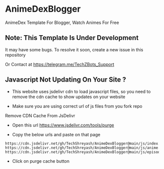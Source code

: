 # AnimeDexBlogger

AnimeDex Template For Blogger, Watch Animes For Free

## Note: This Template Is Under Development

It may have some bugs. To resolve it soon, create a new issue in this repository

Or Contact at https://telegram.me/TechZBots_Support

## Javascript Not Updating On Your Site ?

- This website uses jsdelivr cdn to load javascript files, so you need to remove the cdn cache to show updates on your website

- Make sure you are using correct url of js files from you fork repo

Remove CDN Cache From JsDelivr

- Open this url https://www.jsdelivr.com/tools/purge

- Copy the below urls and paste on that page

```
https://cdn.jsdelivr.net/gh/TechShreyash/AnimeDexBlogger@main/js/index.js
https://cdn.jsdelivr.net/gh/TechShreyash/AnimeDexBlogger@main/js/anime.js
https://cdn.jsdelivr.net/gh/TechShreyash/AnimeDexBlogger@main/js/episode.js
```

- Click on purge cache button
